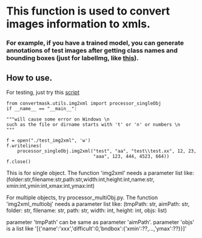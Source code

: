 <!--
 * @lanhuage: markdown
 * @Descripttion: 
 * @version: beta
 * @Author: xiaoshuyui
 * @Date: 2020-10-22 09:29:10
 * @LastEditors: xiaoshuyui
 * @LastEditTime: 2020-10-23 08:41:34
-->
# This function is used to convert images information to xmls.

### For example, if you have a trained model, you can generate annotations of test images after getting class names and bounding boxes (just for labelImg, like [this](../multi_objs.xml)).

## How to use.

For testing, just try this [script](../../test_scripts/test_img2xml.py)

    from convertmask.utils.img2xml import processor_singleObj
    if __name__ == "__main__":
    
    """will cause some error on Windows \n
    such as the file or dirname starts with 't' or 'n' or numbers \n
    """

    f = open("./test_img2xml", 'w')
    f.writelines(
        processor_singleObj.img2xml("test", "aa", "test\\test.xx", 12, 23,
                                    "aaa", 123, 444, 4523, 664))
    f.close()

This is for single object. The function 'img2xml' needs a parameter list like:
(folder:str,filename:str,path:str,width:int,height:int,name:str, 
    xmin:int,ymin:int,xmax:int,ymax:int) 

For multiple objects, try processor_multiObj.py. The function 'img2xml_multiobj' needs a parameter list like:
(tmpPath: str, aimPath: str, folder: str, filename: str,
                     path: str, width: int, height: int, objs: list)

parameter 'tmpPath' can be same as parameter 'aimPath'.
parameter 'objs' is a list like '\[{'name':'xxx','difficult':0,'bndbox':{'xmin':??,...,'ymax':??}}\]'